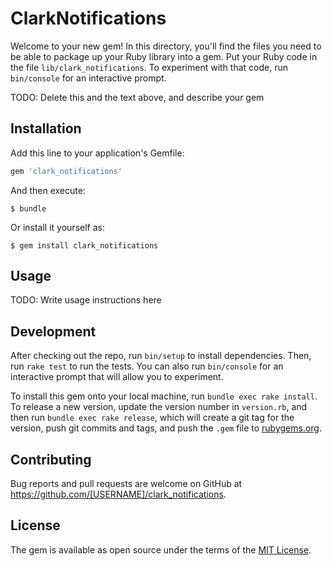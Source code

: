 # ClarkNotifications

Welcome to your new gem! In this directory, you'll find the files you need to be able to package up your Ruby library into a gem. Put your Ruby code in the file `lib/clark_notifications`. To experiment with that code, run `bin/console` for an interactive prompt.

TODO: Delete this and the text above, and describe your gem

## Installation

Add this line to your application's Gemfile:

```ruby
gem 'clark_notifications'
```

And then execute:

    $ bundle

Or install it yourself as:

    $ gem install clark_notifications

## Usage

TODO: Write usage instructions here

## Development

After checking out the repo, run `bin/setup` to install dependencies. Then, run `rake test` to run the tests. You can also run `bin/console` for an interactive prompt that will allow you to experiment.

To install this gem onto your local machine, run `bundle exec rake install`. To release a new version, update the version number in `version.rb`, and then run `bundle exec rake release`, which will create a git tag for the version, push git commits and tags, and push the `.gem` file to [rubygems.org](https://rubygems.org).

## Contributing

Bug reports and pull requests are welcome on GitHub at https://github.com/[USERNAME]/clark_notifications.


## License

The gem is available as open source under the terms of the [MIT License](http://opensource.org/licenses/MIT).

